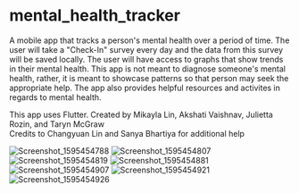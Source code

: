 # mental_health_tracker


A mobile app that tracks a person's mental health over a period of time. The user will take a "Check-In" survey every day and the data from this survey will be saved locally. The user will have access to graphs that show trends in their mental health. This app is not meant to diagnose someone's mental health, rather, it is meant to showcase patterns so that person may seek the appropriate help. The app also provides helpful resources and activites in regards to mental health. 

This app uses Flutter.
Created by Mikayla Lin, Akshati Vaishnav, Julietta Rozin, and Taryn McGraw  
Credits to Changyuan Lin and Sanya Bhartiya for additional help

![Screenshot_1595454788](https://user-images.githubusercontent.com/31674737/88233162-68fd0700-cc34-11ea-86aa-178256188924.png)
![Screenshot_1595454807](https://user-images.githubusercontent.com/31674737/88233168-6a2e3400-cc34-11ea-889e-419d9ea9e621.png)
![Screenshot_1595454819](https://user-images.githubusercontent.com/31674737/88233169-6ac6ca80-cc34-11ea-84d8-b70ace9eec90.png)
![Screenshot_1595454881](https://user-images.githubusercontent.com/31674737/88233170-6ac6ca80-cc34-11ea-83ea-0e08a39c64d9.png)
![Screenshot_1595454907](https://user-images.githubusercontent.com/31674737/88233157-67cbda00-cc34-11ea-9f87-429fd5318a51.png)
![Screenshot_1595454921](https://user-images.githubusercontent.com/31674737/88233165-69959d80-cc34-11ea-84d8-2904ea744263.png)
![Screenshot_1595454926](https://user-images.githubusercontent.com/31674737/88233167-6a2e3400-cc34-11ea-92c3-cc20ef705730.png)


